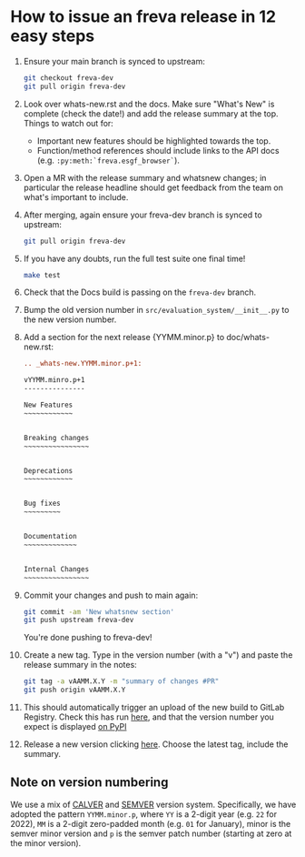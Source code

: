 # How to issue an freva release in 12 easy steps

 1. Ensure your main branch is synced to upstream:
     ```sh
     git checkout freva-dev
     git pull origin freva-dev
     ```
 2. Look over whats-new.rst and the docs. Make sure "What's New" is complete
    (check the date!) and add the release summary at the top.
    Things to watch out for:
    - Important new features should be highlighted towards the top.
    - Function/method references should include links to the API docs
    (e.g. `` :py:meth:`freva.esgf_browser` ``).
 3. Open a MR with the release summary and whatsnew changes; in particular the
    release headline should get feedback from the team on what's important to include.
 4. After merging, again ensure your freva-dev branch is synced to upstream:
     ```sh
     git pull origin freva-dev
     ```
 5. If you have any doubts, run the full test suite one final time!
      ```sh
      make test
      ```
 6. Check that the Docs build is passing on the `freva-dev` branch.
 7. Bump the old version number in `src/evaluation_system/__init__.py` to the
    new version number.
 8. Add a section for the next release {YYMM.minor.p} to doc/whats-new.rst:
     ```rst
     .. _whats-new.YYMM.minor.p+1:

     vYYMM.minro.p+1
     ---------------

     New Features
     ~~~~~~~~~~~~


     Breaking changes
     ~~~~~~~~~~~~~~~~


     Deprecations
     ~~~~~~~~~~~~


     Bug fixes
     ~~~~~~~~~


     Documentation
     ~~~~~~~~~~~~~


     Internal Changes
     ~~~~~~~~~~~~~~~~

     ```
9. Commit your changes and push to main again:
      ```sh
      git commit -am 'New whatsnew section'
      git push upstream freva-dev
      ```
    You're done pushing to freva-dev!

10. Create a new tag. Type in the version number (with a "v") and paste the
    release summary in the notes:
    ```sh
    git tag -a vAAMM.X.Y -m "summary of changes #PR"
    git push origin vAAMM.X.Y
    ```
11. This should automatically trigger an upload of the new build to GitLab Registry.
    Check this has run [here](https://github.com/FREVA-CLINT/freva/actions),
    and that the version number you expect is displayed [on PyPI](https://pypi.org/project/freva/)
12. Release a new version clicking [here](https://github.com/FREVA-CLINT/freva/releases/new).
    Choose the latest tag, include the summary.


## Note on version numbering

We use a mix of [CALVER](https://calver.org/) and [SEMVER](https://semver.org/)
version system. Specifically, we have adopted the pattern `YYMM.minor.p`, where
`YY` is a 2-digit year (e.g. `22` for 2022), `MM` is a 2-digit zero-padded month
(e.g. `01` for January), minor is the semver minor version and `p` is the
semver patch number (starting at zero at the minor version).
